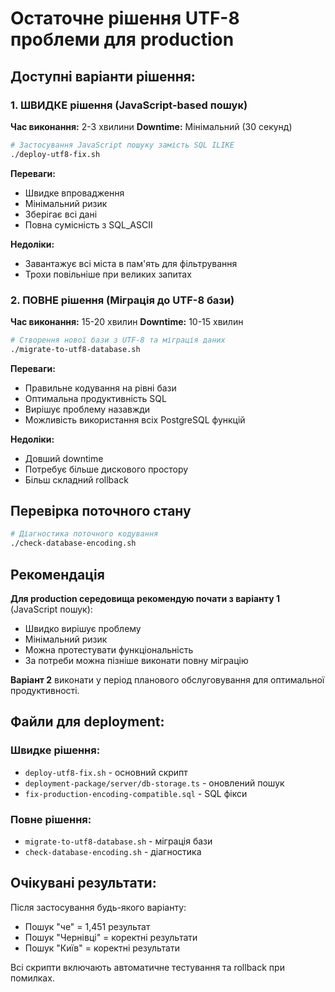 # Остаточне рішення UTF-8 проблеми для production

## Доступні варіанти рішення:

### 1. ШВИДКЕ рішення (JavaScript-based пошук)
**Час виконання:** 2-3 хвилини
**Downtime:** Мінімальний (30 секунд)

```bash
# Застосування JavaScript пошуку замість SQL ILIKE
./deploy-utf8-fix.sh
```

**Переваги:**
- Швидке впровадження 
- Мінімальний ризик
- Зберігає всі дані
- Повна сумісність з SQL_ASCII

**Недоліки:**
- Завантажує всі міста в пам'ять для фільтрування
- Трохи повільніше при великих запитах

### 2. ПОВНЕ рішення (Міграція до UTF-8 бази)
**Час виконання:** 15-20 хвилин
**Downtime:** 10-15 хвилин

```bash
# Створення нової бази з UTF-8 та міграція даних
./migrate-to-utf8-database.sh
```

**Переваги:**
- Правильне кодування на рівні бази
- Оптимальна продуктивність SQL
- Вирішує проблему назавжди
- Можливість використання всіх PostgreSQL функцій

**Недоліки:**
- Довший downtime
- Потребує більше дискового простору
- Більш складний rollback

## Перевірка поточного стану

```bash
# Діагностика поточного кодування
./check-database-encoding.sh
```

## Рекомендація

**Для production середовища рекомендую почати з варіанту 1** (JavaScript пошук):
- Швидко вирішує проблему
- Мінімальний ризик
- Можна протестувати функціональність
- За потреби можна пізніше виконати повну міграцію

**Варіант 2** виконати у період планового обслуговування для оптимальної продуктивності.

## Файли для deployment:

### Швидке рішення:
- `deploy-utf8-fix.sh` - основний скрипт
- `deployment-package/server/db-storage.ts` - оновлений пошук
- `fix-production-encoding-compatible.sql` - SQL фікси

### Повне рішення:
- `migrate-to-utf8-database.sh` - міграція бази
- `check-database-encoding.sh` - діагностика

## Очікувані результати:
Після застосування будь-якого варіанту:
- Пошук "че" = 1,451 результат
- Пошук "Чернівці" = коректні результати
- Пошук "Київ" = коректні результати

Всі скрипти включають автоматичне тестування та rollback при помилках.